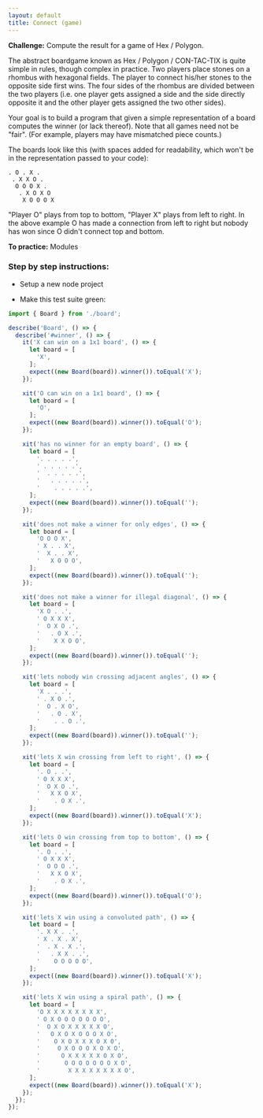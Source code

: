 ```yaml
---
layout: default
title: Connect (game)
---
```


**Challenge:** Compute the result for a game of Hex / Polygon.

The abstract boardgame known as Hex / Polygon / CON-TAC-TIX is quite simple in rules, though complex in practice. Two players place stones on a rhombus with hexagonal fields. The player to connect his/her stones to the opposite side first wins. The four sides of the rhombus are divided between the two players (i.e. one player gets assigned a side and the side directly opposite it and the other player gets assigned the two other sides).

Your goal is to build a program that given a simple representation of a board computes the winner (or lack thereof). Note that all games need not be "fair". (For example, players may have mismatched piece counts.)

The boards look like this (with spaces added for readability, which won't be in the representation passed to your code):

```plaintext
. O . X .
 . X X O .
  O O O X .
   . X O X O
    X O O O X
```

"Player O" plays from top to bottom, "Player X" plays from left to right. In the above example O has made a connection from left to right but nobody has won since O didn't connect top and bottom.

**To practice:** Modules


### Step by step instructions:

* Setup a new node project

* Make this test suite green:

```js
import { Board } from './board';

describe('Board', () => {
  describe('#winner', () => {
    it('X can win on a 1x1 board', () => {
      let board = [
        'X',
      ];
      expect((new Board(board)).winner()).toEqual('X');
    });

    xit('O can win on a 1x1 board', () => {
      let board = [
        'O',
      ];
      expect((new Board(board)).winner()).toEqual('O');
    });

    xit('has no winner for an empty board', () => {
      let board = [
        '. . . . .',
        ' . . . . .',
        '  . . . . .',
        '   . . . . .',
        '    . . . . .',
      ];
      expect((new Board(board)).winner()).toEqual('');
    });

    xit('does not make a winner for only edges', () => {
      let board = [
        'O O O X',
        ' X . . X',
        '  X . . X',
        '   X O O O',
      ];
      expect((new Board(board)).winner()).toEqual('');
    });

    xit('does not make a winner for illegal diagonal', () => {
      let board = [
        'X O . .',
        ' O X X X',
        '  O X O .',
        '   . O X .',
        '    X X O O',
      ];
      expect((new Board(board)).winner()).toEqual('');
    });

    xit('lets nobody win crossing adjacent angles', () => {
      let board = [
        'X . . .',
        ' . X O .',
        '  O . X O',
        '   . O . X',
        '    . . O .',
      ];
      expect((new Board(board)).winner()).toEqual('');
    });

    xit('lets X win crossing from left to right', () => {
      let board = [
        '. O . .',
        ' O X X X',
        '  O X O .',
        '   X X O X',
        '    . O X .',
      ];
      expect((new Board(board)).winner()).toEqual('X');
    });

    xit('lets O win crossing from top to bottom', () => {
      let board = [
        '. O . .',
        ' O X X X',
        '  O O O .',
        '   X X O X',
        '    . O X .',
      ];
      expect((new Board(board)).winner()).toEqual('O');
    });

    xit('lets X win using a convoluted path', () => {
      let board = [
        '. X X . .',
        ' X . X . X',
        '  . X . X .',
        '   . X X . .',
        '    O O O O O',
      ];
      expect((new Board(board)).winner()).toEqual('X');
    });

    xit('lets X win using a spiral path', () => {
      let board = [
        'O X X X X X X X X',
        ' O X O O O O O O O',
        '  O X O X X X X X O',
        '   O X O X O O O X O',
        '    O X O X X X O X O',
        '     O X O O O X O X O',
        '      O X X X X X O X O',
        '       O O O O O O O X O',
        '        X X X X X X X X O',
      ];
      expect((new Board(board)).winner()).toEqual('X');
    });
  });
});
```
